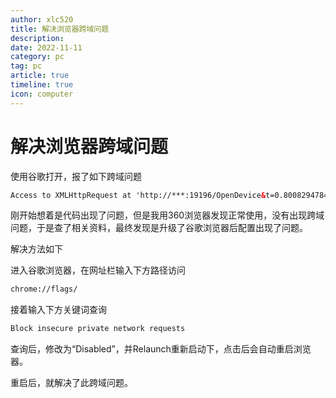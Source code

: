 ```yaml
---
author: xlc520
title: 解决浏览器跨域问题
description: 
date: 2022-11-11
category: pc
tag: pc
article: true
timeline: true
icon: computer
---
```


# 解决浏览器跨域问题

使用谷歌打开，报了如下跨域问题

```html
Access to XMLHttpRequest at 'http://***:19196/OpenDevice&t=0.8008294784459418' from origin 'http://**.cn' has been blocked by CORS policy: The request client is not a secure context and the resource is in more-private address space `local`
```

刚开始想着是代码出现了问题，但是我用360浏览器发现正常使用，没有出现跨域问题，于是查了相关资料，最终发现是升级了谷歌浏览器后配置出现了问题。

解决方法如下

进入谷歌浏览器，在网址栏输入下方路径访问

```html
chrome://flags/
```

接着输入下方关键词查询

```html
Block insecure private network requests
```

查询后，修改为“Disabled”，并Relaunch重新启动下，点击后会自动重启浏览器。

重启后，就解决了此跨域问题。